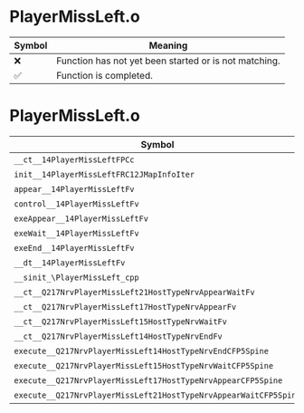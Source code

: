# PlayerMissLeft.o
| Symbol | Meaning 
| ------------- | ------------- 
| :x: | Function has not yet been started or is not matching. 
| :white_check_mark: | Function is completed. 


# PlayerMissLeft.o
| Symbol | Decompiled? |
| ------------- | ------------- |
| `__ct__14PlayerMissLeftFPCc` | :x: |
| `init__14PlayerMissLeftFRC12JMapInfoIter` | :x: |
| `appear__14PlayerMissLeftFv` | :x: |
| `control__14PlayerMissLeftFv` | :x: |
| `exeAppear__14PlayerMissLeftFv` | :x: |
| `exeWait__14PlayerMissLeftFv` | :x: |
| `exeEnd__14PlayerMissLeftFv` | :x: |
| `__dt__14PlayerMissLeftFv` | :x: |
| `__sinit_\PlayerMissLeft_cpp` | :x: |
| `__ct__Q217NrvPlayerMissLeft21HostTypeNrvAppearWaitFv` | :x: |
| `__ct__Q217NrvPlayerMissLeft17HostTypeNrvAppearFv` | :x: |
| `__ct__Q217NrvPlayerMissLeft15HostTypeNrvWaitFv` | :x: |
| `__ct__Q217NrvPlayerMissLeft14HostTypeNrvEndFv` | :x: |
| `execute__Q217NrvPlayerMissLeft14HostTypeNrvEndCFP5Spine` | :x: |
| `execute__Q217NrvPlayerMissLeft15HostTypeNrvWaitCFP5Spine` | :x: |
| `execute__Q217NrvPlayerMissLeft17HostTypeNrvAppearCFP5Spine` | :x: |
| `execute__Q217NrvPlayerMissLeft21HostTypeNrvAppearWaitCFP5Spine` | :x: |

